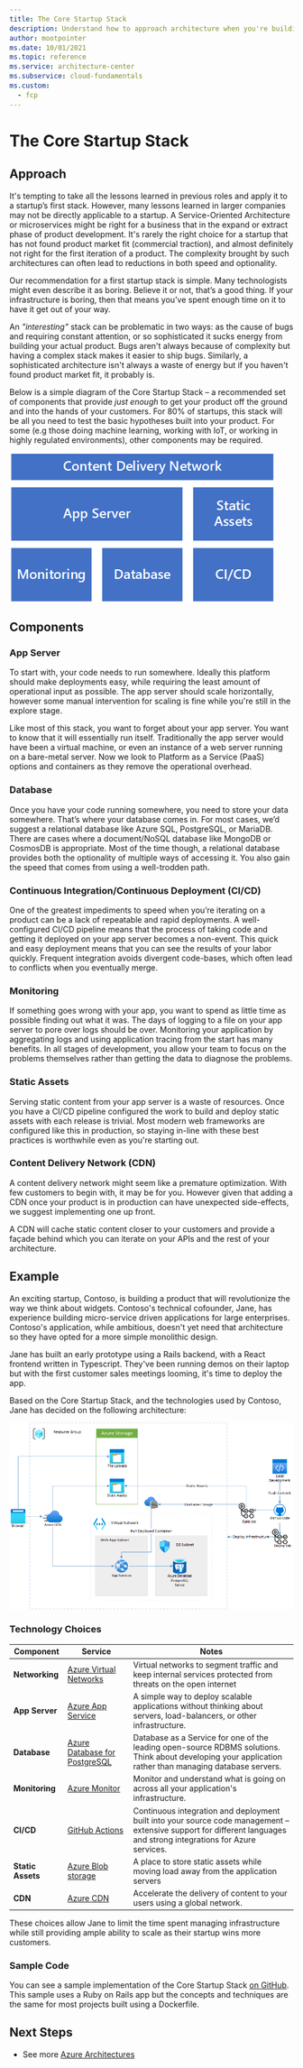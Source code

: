 ```yaml
---
title: The Core Startup Stack
description: Understand how to approach architecture when you're building a first MVP or prototype for a startup.
author: mootpointer
ms.date: 10/01/2021
ms.topic: reference
ms.service: architecture-center
ms.subservice: cloud-fundamentals
ms.custom:
  - fcp
---
```


# The Core Startup Stack

## Approach

It's tempting to take all the lessons learned in previous roles and apply it to a startup’s first stack. However, many lessons learned in larger companies may not be directly applicable to a startup. A Service-Oriented Architecture or microservices might be right for a business that in the expand or extract phase of product development. It's rarely the right choice for a startup that has not found product market fit (commercial traction), and almost definitely not right for the first iteration of a product. The complexity brought by such architectures can often lead to reductions in both speed and optionality.

Our recommendation for a first startup stack is simple. Many technologists might even describe it as boring. Believe it or not, that’s a good thing. If your infrastructure is boring, then that means you’ve spent enough time on it to have it get out of your way.

An _"interesting"_ stack can be problematic in two ways: as the cause of bugs and requiring constant attention, or so sophisticated it sucks energy from building your actual product. Bugs aren't always because of complexity but having a complex stack makes it easier to ship bugs. Similarly, a sophisticated architecture isn't always a waste of energy but if you haven't found product market fit, it probably is.

Below is a simple diagram of the Core Startup Stack – a recommended set of components that provide _just enough_ to get your product off the ground and into the hands of your customers. For 80% of startups, this stack will be all you need to test the basic hypotheses built into your product. For some (e.g those doing machine learning, working with IoT, or working in highly regulated environments), other components may be required.

![A block diagram of the Core Startup Stack](images/startup-stack-blocks.png)

## Components

### App Server

To start with, your code needs to run somewhere. Ideally this platform should make deployments easy, while requiring the least amount of operational input as possible. The app server should scale horizontally, however some manual intervention for scaling is fine while you're still in the explore stage.

Like most of this stack, you want to forget about your app server. You want to know that it will essentially run itself. Traditionally the app server would have been a virtual machine, or even an instance of a web server running on a bare-metal server. Now we look to Platform as a Service (PaaS) options and containers as they remove the operational overhead.

### Database

Once you have your code running somewhere, you need to store your data somewhere. That’s where your database comes in. For most cases, we’d suggest a relational database like Azure SQL, PostgreSQL, or MariaDB. There are cases where a document/NoSQL database like MongoDB or CosmosDB is appropriate. Most of the time though, a relational database provides both the optionality of multiple ways of accessing it. You also gain the speed that comes from using a well-trodden path.

### Continuous Integration/Continuous Deployment (CI/CD)

One of the greatest impediments to speed when you’re iterating on a product can be a lack of repeatable and rapid deployments. A well-configured CI/CD pipeline means that the process of taking code and getting it deployed on your app server becomes a non-event. This quick and easy deployment means that you can see the results of your labor quickly. Frequent integration avoids divergent code-bases, which often lead to conflicts when you eventually merge.

### Monitoring

If something goes wrong with your app, you want to spend as little time as possible finding out what it was. The days of logging to a file on your app server to pore over logs should be over. Monitoring your application by aggregating logs and using application tracing from the start has many benefits. In all stages of development, you allow your team to focus on the problems themselves rather than getting the data to diagnose the problems.

### Static Assets

Serving static content from your app server is a waste of resources. Once you have a CI/CD pipeline configured the work to build and deploy static assets with each release is trivial. Most modern web frameworks are configured like this in production, so staying in-line with these best practices is worthwhile even as you're starting out.

### Content Delivery Network (CDN)

A content delivery network might seem like a premature optimization. With few customers to begin with, it may be for you. However given that adding a CDN once your product is in production can have unexpected side-effects, we suggest implementing one up front.

A CDN will cache static content closer to your customers and provide a façade behind which you can iterate on your APIs and the rest of your architecture.

## Example

An exciting startup, Contoso, is building a product that will revolutionize the way we think about widgets. Contoso's technical cofounder, Jane, has experience building micro-service driven applications for large enterprises. Contoso's application, while ambitious, doesn't yet need that architecture so they have opted for a more simple monolithic design.

Jane has built an early prototype using a Rails backend, with a React frontend written in Typescript. They've been running demos on their laptop but with the first customer sales meetings looming, it's time to deploy the app.

Based on the Core Startup Stack, and the technologies used by Contoso, Jane has decided on the following architecture:

![The Core Startup Stack architecture used by Contoso to deploy their application to Azure](images/startup-stack-architecture.png)

### Technology Choices

| Component         | Service                                                                    | Notes                                                                                                                                                                |
| ----------------- | -------------------------------------------------------------------------- | -------------------------------------------------------------------------------------------------------------------------------------------------------------------- |
| **Networking**    | [Azure Virtual Networks](/azure/virtual-network/virtual-networks-overview) | Virtual networks to segment traffic and keep internal services protected from threats on the open internet                                                           |
| **App Server**    | [Azure App Service](/azure/app-service/overview)                           | A simple way to deploy scalable applications without thinking about servers, load-balancers, or other infrastructure.                                                |
| **Database**      | [Azure Database for PostgreSQL](/azure/postgresql/overview)                | Database as a Service for one of the leading open-source RDBMS solutions. Think about developing your application rather than managing database servers.             |
| **Monitoring**    | [Azure Monitor](/azure/azure-monitor/overview)                             | Monitor and understand what is going on across all your application's infrastructure.                                                                                |
| **CI/CD**         | [GitHub Actions](/learn/paths/automate-workflow-github-actions/)           | Continuous integration and deployment built into your source code management – extensive support for different languages and strong integrations for Azure services. |
| **Static Assets** | [Azure Blob storage](/azure/storage/blobs/storage-blobs-overview)          | A place to store static assets while moving load away from the application servers                                                                                   |
| **CDN**           | [Azure CDN](/azure/cdn/cdn-overview)                                       | Accelerate the delivery of content to your users using a global network.                                                                                             |

These choices allow Jane to limit the time spent managing infrastructure while still providing ample ability to scale as their startup wins more customers.

### Sample Code

You can see a sample implementation of the Core Startup Stack [on GitHub](https://github.com/Azure-Samples/core-startup-stack-rails). This sample uses a Ruby on Rails app but the concepts and techniques are the same for most projects built using a Dockerfile.

## Next Steps

- See more [Azure Architectures](/azure/architecture/browse/)
